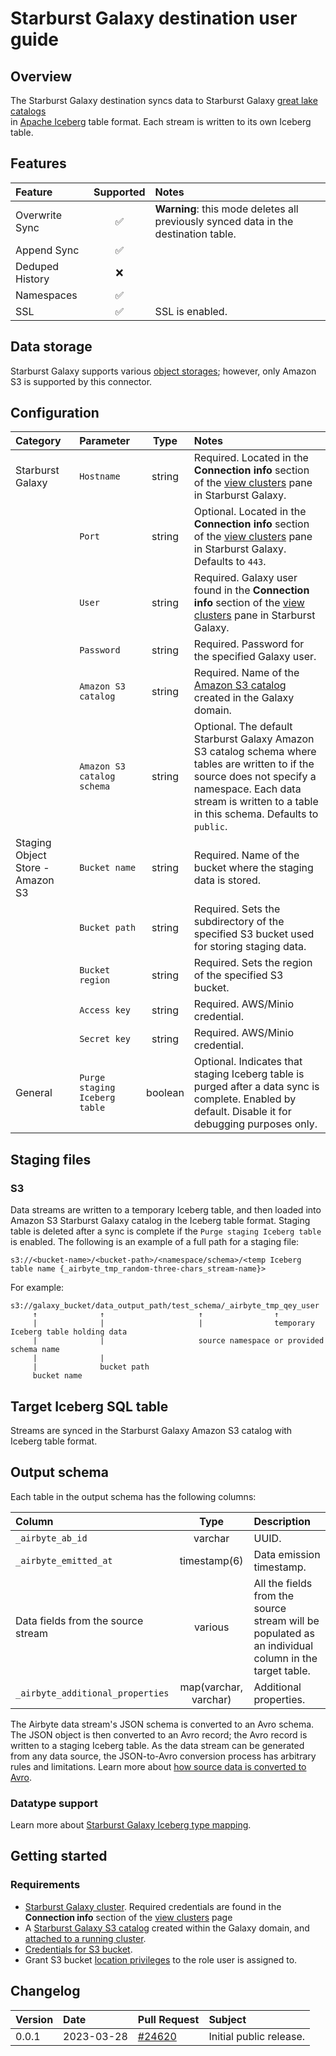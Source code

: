 # Starburst Galaxy destination user guide

## Overview

The Starburst Galaxy destination syncs data to Starburst Galaxy [great lake catalogs](https://docs.starburst.io/starburst-galaxy/sql/great-lakes.html)  
in [Apache Iceberg](https://iceberg.apache.org/) table format. Each stream is written to its own Iceberg table.

## Features

| Feature         | Supported | Notes                                                                               |
|:----------------|:---------:|:------------------------------------------------------------------------------------|
| Overwrite Sync  |     ✅     | **Warning**: this mode deletes all previously synced data in the destination table. |
| Append Sync     |     ✅     |                                                                                     |
| Deduped History |     ❌     |                                                                                     |
| Namespaces      |     ✅     |                                                                                     |
| SSL             |     ✅     | SSL is enabled.                                                                     |    

## Data storage

Starburst Galaxy supports various [object storages](https://docs.starburst.io/starburst-galaxy/catalogs/index.html#object-storage); 
however, only Amazon S3 is supported by this connector.

## Configuration

| Category                         | Parameter                     |  Type   | Notes                                                                                                                                                                                                                                                                                            |
|:---------------------------------|:------------------------------|:-------:|:-------------------------------------------------------------------------------------------------------------------------------------------------------------------------------------------------------------------------------------------------------------------------------------------------|
| Starburst Galaxy                 | `Hostname`                    | string  | Required. Located in the **Connection info** section of the [view clusters](https://docs.starburst.io/starburst-galaxy/clusters/index.html#manage-clusters) pane in Starburst Galaxy.                                                                                                            |
|                                  | `Port`                        | string  | Optional. Located in the **Connection info** section of the [view clusters](https://docs.starburst.io/starburst-galaxy/clusters/index.html#manage-clusters) pane in Starburst Galaxy. Defaults to `443`.                                                                                         |
|                                  | `User`                        | string  | Required. Galaxy user found in the **Connection info** section of the [view clusters](https://docs.starburst.io/starburst-galaxy/clusters/index.html#manage-clusters) pane in Starburst Galaxy.                                                                                                  |
|                                  | `Password`                    | string  | Required. Password for the specified Galaxy user.                                                                                                                                                                                                                                                |
|                                  | `Amazon S3 catalog`           | string  | Required. Name of the [Amazon S3 catalog](https://docs.starburst.io/starburst-galaxy/catalogs/s3.html) created in the Galaxy domain.                                                                                                                                                             |
|                                  | `Amazon S3 catalog schema`    | string  | Optional. The default Starburst Galaxy Amazon S3 catalog schema where tables are written to if the source does not specify a namespace. Each data stream is written to a table in this schema. Defaults to `public`.                                                                             |
| Staging Object Store - Amazon S3 | `Bucket name`                 | string  | Required. Name of the bucket where the staging data is stored.                                                                                                                                                                                                                                   |
|                                  | `Bucket path`                 | string  | Required. Sets the subdirectory of the specified S3 bucket used for storing staging data.                                                                                                                                                                                                        |
|                                  | `Bucket region`               | string  | Required. Sets the region of the specified S3 bucket.                                                                                                                                                                                                                                            |
|                                  | `Access key`                  | string  | Required. AWS/Minio credential.                                                                                                                                                                                                                                                                  |
|                                  | `Secret key`                  | string  | Required. AWS/Minio credential.                                                                                                                                                                                                                                                                  |
| General                          | `Purge staging Iceberg table` | boolean | Optional. Indicates that staging Iceberg table is purged after a data sync is complete. Enabled by default. Disable it for debugging purposes only.                                                                                                                                              |

## Staging files

### S3

Data streams are written to a temporary Iceberg table, and then loaded into Amazon S3 Starburst Galaxy catalog in the Iceberg table format. 
Staging table is deleted after a sync is complete if the `Purge staging Iceberg table` is enabled. 
The following is an example of a full path for a staging file:

```text
s3://<bucket-name>/<bucket-path>/<namespace/schema>/<temp Iceberg table name {_airbyte_tmp_random-three-chars_stream-name}>
```

For example:

```text
s3://galaxy_bucket/data_output_path/test_schema/_airbyte_tmp_qey_user
     ↑              ↑                     ↑                ↑
     |              |                     |                temporary Iceberg table holding data 
     |              |                     source namespace or provided schema name
     |              |                
     |              bucket path
     bucket name
```

## Target Iceberg SQL table

Streams are synced in the Starburst Galaxy Amazon S3 catalog with Iceberg table format.

## Output schema

Each table in the output schema has the following columns:

| Column                                                        |         Type          | Description                                                                                          |
|:--------------------------------------------------------------|:---------------------:|:-----------------------------------------------------------------------------------------------------|
| `_airbyte_ab_id`                                              |        varchar        | UUID.                                                                                                |
| `_airbyte_emitted_at`                                         |     timestamp(6)      | Data emission timestamp.                                                                             |
| Data fields from the source stream                            |        various        | All the fields from the source stream will be populated as an individual column in the target table. |
| `_airbyte_additional_properties`                              | map(varchar, varchar) | Additional properties.                                                                               |

The Airbyte data stream's JSON schema is converted to an Avro schema. The JSON object is then converted to an Avro record; 
the Avro record is written to a staging Iceberg table. As the data stream can be generated from any data source, 
the JSON-to-Avro conversion process has arbitrary rules and limitations. 
Learn more about [how source data is converted to Avro](https://docs.airbyte.io/understanding-airbyte/json-avro-conversion).

### Datatype support

Learn more about [Starburst Galaxy Iceberg type mapping](https://docs.starburst.io/latest/connector/iceberg.html#iceberg-to-trino-type-mapping). 

## Getting started

### Requirements

- [Starburst Galaxy cluster](https://docs.starburst.io/starburst-galaxy/clusters/index.html). Required credentials are found in the **Connection info** section of the [view clusters](https://docs.starburst.io/starburst-galaxy/clusters/index.html#manage-clusters) page
- A [Starburst Galaxy S3 catalog](https://docs.starburst.io/starburst-galaxy/catalogs/s3.html) created within the Galaxy domain, and [attached to a running cluster](https://docs.starburst.io/starburst-galaxy/catalogs/index.html#add-a-catalog-to-a-cluster).
- [Credentials for S3 bucket](https://docs.aws.amazon.com/general/latest/gr/aws-sec-cred-types.html#access-keys-and-secret-access-keys).
- Grant S3 bucket [location privileges](https://docs.starburst.io/starburst-galaxy/security/privileges.html#location-privileges-) to the role user is assigned to.

## Changelog

| Version | Date       | Pull Request                                               | Subject                 |
|:--------|:-----------|:-----------------------------------------------------------|:------------------------|
| 0.0.1   | 2023-03-28 | [\#24620](https://github.com/airbytehq/airbyte/pull/24620) | Initial public release. |

